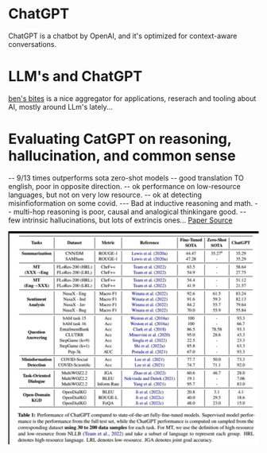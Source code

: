 
# ChatGPT

ChatGPT is a chatbot by OpenAI, and it's optimized for context-aware conversations.


# LLM's and ChatGPT


[ben's bites]() is a nice aggregator for applications, reserach and tooling about AI, mostly around LLm's lately...
 
 # Evaluating CatGPT on reasoning, hallucination, and common sense

 -- 9/13 times outperforms sota zero-shot models
 -- good translation TO english, poor in opposite direction.
 -- ok performance on low-resource languages, but not on very low resource.
 -- ok at detecting misinfioformation on some covid.
 --- Bad at inductive reasoning and math.
 -- multi-hop reasoning is poor, causal and analogical thinkingare good.
 -- few intrinsic hallucinations, but lots of extrincis ones...
 [Paper Source](https://arxiv.org/pdf/2302.04023.pdf)

![](/assets/images/2023-02-13-11-41-58.png)